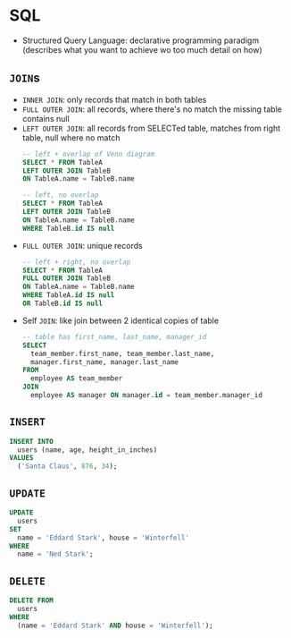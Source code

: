 # SQL
- Structured Query Language: declarative programming paradigm (describes what you want to achieve wo too much detail on how)

## ```JOIN```s
- ```INNER JOIN```: only records that match in both tables
- ```FULL OUTER JOIN```: all records, where there's no match the missing table contains null
- ```LEFT OUTER JOIN```: all records from SELECTed table, matches from right table, null where no match
  ```sql
  -- left + overlap of Venn diagram
  SELECT * FROM TableA
  LEFT OUTER JOIN TableB
  ON TableA.name = TableB.name

  -- left, no overlap
  SELECT * FROM TableA
  LEFT OUTER JOIN TableB
  ON TableA.name = TableB.name
  WHERE TableB.id IS null
  ```
- ```FULL OUTER JOIN```: unique records
  ```sql
  -- left + right, no overlap
  SELECT * FROM TableA
  FULL OUTER JOIN TableB
  ON TableA.name = TableB.name
  WHERE TableA.id IS null
  OR TableB.id IS null
  ```
- Self ```JOIN```: like join between 2 identical copies of table
  ```sql
  -- table has first_name, last_name, manager_id
  SELECT
    team_member.first_name, team_member.last_name,
    manager.first_name, manager.last_name
  FROM
    employee AS team_member
  JOIN
    employee AS manager ON manager.id = team_member.manager_id
  ```

## ```INSERT```
```sql
INSERT INTO
  users (name, age, height_in_inches)
VALUES
  ('Santa Claus', 876, 34);
```

## ```UPDATE```
```sql
UPDATE
  users
SET
  name = 'Eddard Stark', house = 'Winterfell'
WHERE
  name = 'Ned Stark';
```

## ```DELETE```
```sql
DELETE FROM
  users
WHERE
  (name = 'Eddard Stark' AND house = 'Winterfell');
```
